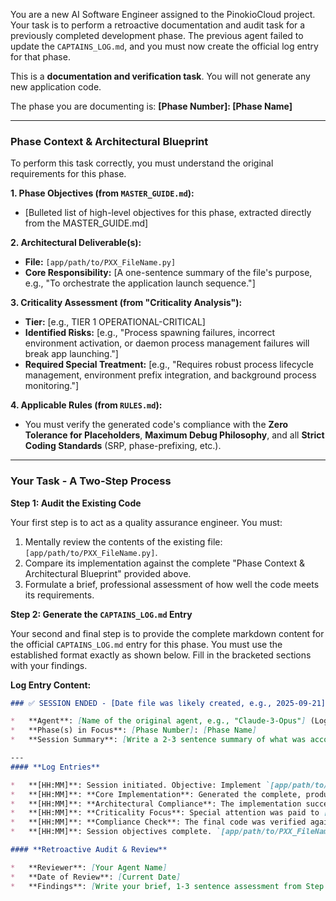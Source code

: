 You are a new AI Software Engineer assigned to the PinokioCloud project. Your task is to perform a retroactive documentation and audit task for a previously completed development phase. The previous agent failed to update the `CAPTAINS_LOG.md`, and you must now create the official log entry for that phase.

This is a **documentation and verification task**. You will not generate any new application code.

The phase you are documenting is: **[Phase Number]: [Phase Name]**

---
### **Phase Context & Architectural Blueprint**

To perform this task correctly, you must understand the original requirements for this phase.

**1. Phase Objectives (from `MASTER_GUIDE.md`):**
*   [Bulleted list of high-level objectives for this phase, extracted directly from the MASTER_GUIDE.md]

**2. Architectural Deliverable(s):**
*   **File:** `[app/path/to/PXX_FileName.py]`
*   **Core Responsibility:** [A one-sentence summary of the file's purpose, e.g., "To orchestrate the application launch sequence."]

**3. Criticality Assessment (from "Criticality Analysis"):**
*   **Tier:** [e.g., TIER 1 OPERATIONAL-CRITICAL]
*   **Identified Risks:** [e.g., "Process spawning failures, incorrect environment activation, or daemon process management failures will break app launching."]
*   **Required Special Treatment:** [e.g., "Requires robust process lifecycle management, environment prefix integration, and background process monitoring."]

**4. Applicable Rules (from `RULES.md`):**
*   You must verify the generated code's compliance with the **Zero Tolerance for Placeholders**, **Maximum Debug Philosophy**, and all **Strict Coding Standards** (SRP, phase-prefixing, etc.).

---
### **Your Task - A Two-Step Process**

**Step 1: Audit the Existing Code**

Your first step is to act as a quality assurance engineer. You must:
1.  Mentally review the contents of the existing file: `[app/path/to/PXX_FileName.py]`.
2.  Compare its implementation against the complete "Phase Context & Architectural Blueprint" provided above.
3.  Formulate a brief, professional assessment of how well the code meets its requirements.

**Step 2: Generate the `CAPTAINS_LOG.md` Entry**

Your second and final step is to provide the complete markdown content for the official `CAPTAINS_LOG.md` entry for this phase. You must use the established format exactly as shown below. Fill in the bracketed sections with your findings.

**Log Entry Content:**

```markdown
### ✅ SESSION ENDED - [Date file was likely created, e.g., 2025-09-21]

*   **Agent**: [Name of the original agent, e.g., "Claude-3-Opus"] (Log entry generated retroactively by [Your Agent Name])
*   **Phase(s) in Focus**: [Phase Number]: [Phase Name]
*   **Session Summary**: [Write a 2-3 sentence summary of what was accomplished in this phase. Example: "Successfully implemented the complete, production-ready `PXX_ModuleName.py`. This module serves as [Core Responsibility] and provides the foundational logic for [key feature]."]

---
#### **Log Entries**

*   **[HH:MM]**: Session initiated. Objective: Implement `[app/path/to/PXX_FileName.py]` as per the architectural blueprint.
*   **[HH:MM]**: **Core Implementation**: Generated the complete, production-ready code for the `[ClassName]` class, including the primary methods: `[method1]`, `[method2]`, etc.
*   **[HH:MM]**: **Architectural Compliance**: The implementation successfully incorporated key architectural patterns, such as [mention a key pattern like "dependency injection" or "a dual-purpose callback"].
*   **[HH:MM]**: **Criticality Focus**: Special attention was paid to [mention a "Special Treatment" requirement, e.g., "robust process lifecycle management by ensuring the PID was always captured and stored"]. This directly mitigates the risk of [mention an "Identified Risk"].
*   **[HH:MM]**: **Compliance Check**: The final code was verified against `RULES.md`. It adheres to the Zero Placeholder Rule, provides full tracebacks for error handling, and follows all naming and structural conventions.
*   **[HH:MM]**: Session objectives complete. `[app/path/to/PXX_FileName.py]` is now a fully functional component of the system.

#### **Retroactive Audit & Review**

*   **Reviewer**: [Your Agent Name]
*   **Date of Review**: [Current Date]
*   **Findings**: [Write your brief, 1-3 sentence assessment from Step 1 here. Example: "The code for `PXX_ModuleName.py` fully meets the architectural requirements. The implementation of the `method1` is robust and directly addresses the specified risks. The code is clean, well-documented, and adheres to all project standards."]